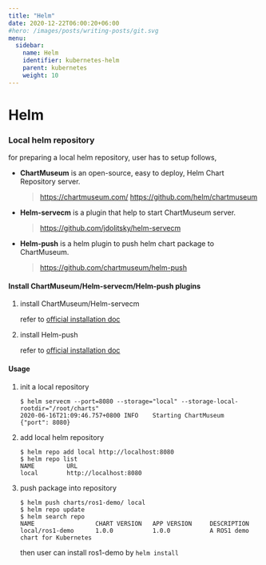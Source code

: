 ```yaml
---
title: "Helm"
date: 2020-12-22T06:00:20+06:00
#hero: /images/posts/writing-posts/git.svg
menu:
  sidebar:
    name: Helm
    identifier: kubernetes-helm
    parent: kubernetes
    weight: 10
---
```


# Helm

### Local helm repository

for preparing a local helm repository, user has to setup follows,

- **ChartMuseum** is an open-source, easy to deploy, Helm Chart Repository server.

  > https://chartmuseum.com/
  > https://github.com/helm/chartmuseum

- **Helm-servecm** is a plugin that help to start ChartMuseum server.

  > https://github.com/jdolitsky/helm-servecm

- **Helm-push** is a helm plugin to push helm chart package to ChartMuseum.

  > https://github.com/chartmuseum/helm-push


#### Install ChartMuseum/Helm-servecm/Helm-push plugins

1. install ChartMuseum/Helm-servecm

   refer to [official installation doc](https://github.com/jdolitsky/helm-servecm#install)

2. install Helm-push

   refer to [official installation doc](https://github.com/chartmuseum/helm-push#install)

#### Usage

1. init a local repository

   ```
   $ helm servecm --port=8080 --storage="local" --storage-local-rootdir="/root/charts"
   2020-06-16T21:09:46.757+0800 INFO    Starting ChartMuseum    {"port": 8080}
   ```

2. add local helm repository

   ```
   $ helm repo add local http://localhost:8080
   $ helm repo list
   NAME         URL
   local        http://localhost:8080
   ```

3. push package into repository

   ```
   $ helm push charts/ros1-demo/ local
   $ helm repo update
   $ helm search repo
   NAME                 CHART VERSION   APP VERSION     DESCRIPTION
   local/ros1-demo      1.0.0           1.0.0           A ROS1 demo chart for Kubernetes
   ```

   then user can install ros1-demo by `helm install`

